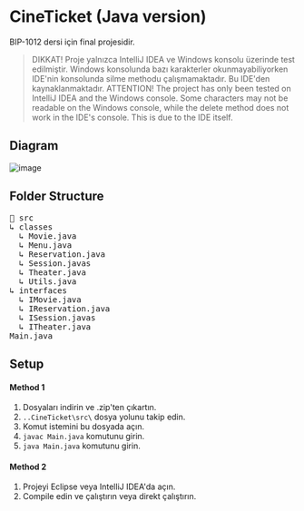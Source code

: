 # CineTicket (Java version)
BIP-1012 dersi için final projesidir.

> DIKKAT! Proje yalnızca IntelliJ IDEA ve Windows konsolu üzerinde test edilmiştir. Windows konsolunda bazı karakterler okunmayabiliyorken IDE'nin konsolunda silme methodu çalışmamaktadır. Bu IDE'den kaynaklanmaktadır.
> ATTENTION! The project has only been tested on IntelliJ IDEA and the Windows console. Some characters may not be readable on the Windows console, while the delete method does not work in the IDE's console. This is due to the IDE itself.
## Diagram
![image](https://github.com/c4nkn/cineticket-java/assets/56227236/a11108ea-75c2-4c21-93ed-4a83e05632c9)

## Folder Structure
<pre>📁 src<br/>↳ classes<br/>  ↳ Movie.java<br/>  ↳ Menu.java<br/>  ↳ Reservation.java<br/>  ↳ Session.javas<br/>  ↳ Theater.java<br/>  ↳ Utils.java<br/>↳ interfaces<br/>  ↳ IMovie.java<br/>  ↳ IReservation.java<br/>  ↳ ISession.javas<br/>  ↳ ITheater.java<br/>Main.java</pre>

## Setup 
#### Method 1
1. Dosyaları indirin ve .zip'ten çıkartın.
2. `..CineTicket\src\` dosya yolunu takip edin.
3. Komut istemini bu dosyada açın.
4. `javac Main.java` komutunu girin.
5. `java Main.java` komutunu girin.

#### Method 2
1. Projeyi Eclipse veya IntelliJ IDEA'da açın.
2. Compile edin ve çalıştırın veya direkt çalıştırın.
